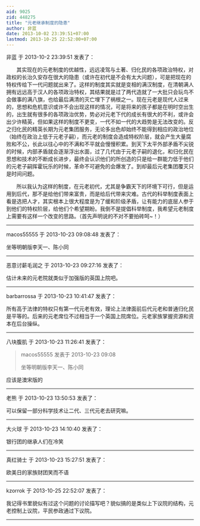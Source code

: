 ```yaml
---
aid: 9025
zid: 448275
title: "元老继承制度的隐患"
author: 非蓝
date: 2013-10-02 23:39:51+07:00
lastmod: 2013-10-25 22:52:00+07:00
---
```


非蓝 于 2013-10-2 23:39:51 发表了：

&nbsp; &nbsp;&nbsp; &nbsp; 其实现在的元老制度的优越性，远远凌驾与土著、归化民的各项政治特权，对政权的长治久安存在很大的隐患（或许在初代是不会有太大问题），可是把现在的特权传给下一代问题就出来了。这样的制度其实就是变相的满汉制度，在清朝满人拥有远远高于汉人的各项政治特权，其结果就是过了两代造就了一大批只会玩鸟不会做事的满八旗，也给最后满清的灭亡埋下了祸根之一。现在元老是现代人过来的，思想和危机意识或许不会出现这样的情况，可是将来的孩子都是在明时空出生的，出生就有很多的各项政治优势，势必对元老下代的成长有很大的不利，或许会出少许精英，但如果这样的制度不更变，一代不如一代的大趋势是无法改变的。反之归化民的精英长期为元老集团服务，无论多出色却始终不能得到相应的政治地位（始终在政治上低于元老子嗣），而元老的制度会造成特权阶层，就会产生大量腐败和不公，长此以往心中的不满和不平就会慢慢积累。到天下太平外部矛盾不尖锐的时候，内部矛盾就会逐渐浮出水面，过了几代由于元老子嗣的退化，和归化民在思想和技术的不断成长进步，最终会认识他们的所创造的只是给一群能力低于他们的元老子嗣挥霍玩乐的时候，革命不可避免的会爆发了。到却最后元老集团覆灭只是时间问题。

&nbsp; &nbsp;&nbsp; &nbsp; 所以我认为这样的制度，在元老初代，尤其是争霸天下的环境下可行，但是运用到后代，那不是给他们带来富贵，而是给后代带来灾难。古代的科举制度表面上看是选把人才，其实根本上很大程度是为了缓和阶级矛盾，让有能力的底层人参于到他们的特权阶层，给他们个希望期盼。我倒不是提倡科举制度，我希望元老制度上需要有这样一个改变的思路。（首先声明说的不对不要拍砖呵~！）

---

macos55555 于 2013-10-23 09:08:48 发表了：

坐等明朝版李天一、陈小同

---

恶意讨薪毛润之 于 2013-10-23 09:27:16 发表了：

估计未来的元老院就类似于加强版的英国上院吧。

---

barbarrossa 于 2013-10-23 10:41:47 发表了：

所有高于法律的特权只有第一代元老有效，理论上法律面前后代元老和普通归化民是平等的。后来的元老席位不过相当于一个英国上院席位。元老家族掌握资源和资本在后台操纵。

---

八块腹肌 于 2013-10-23 11:26:41 发表了：

> macos55555 发表于 2013-10-23 09:08
>
> 坐等明朝版李天一、陈小同

应该是澳宋版的

---

老熊 于 2013-10-23 13:50:53 发表了：

可以保留一部分科学技术让二代、三代元老去研究嘛。

---

大火球 于 2013-10-23 14:10:40 发表了：

银行团的继承人们在冷笑

---

真红骑士 于 2013-10-23 15:27:51 发表了：

欧美日的家族财团笑而不语

---

kzorrok 于 2013-10-25 22:52:07 发表了：

我记得书里貌似有过这个问题的讨论描写吧？貌似搞的是类似上下议院的结构，元老控制上议院，平民参政通过下议院。

---
